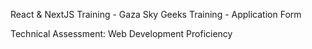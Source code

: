 React & NextJS Training - Gaza Sky Geeks Training - Application Form 

Technical Assessment: Web Development Proficiency
